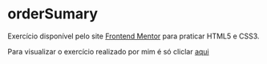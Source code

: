 # orderSumary

Exercício disponível pelo site <a href="https://www.frontendmentor.io?ref=challenge" target="_blank">Frontend Mentor</a> para praticar HTML5 e CSS3.

Para visualizar o exercício realizado por mim é só cliclar <a href="https://schmidtcarlos.github.io/orderSumary/" alt="https://schmidtcarlos.github.io/orderSumary/" target="_blank">aqui</a>
